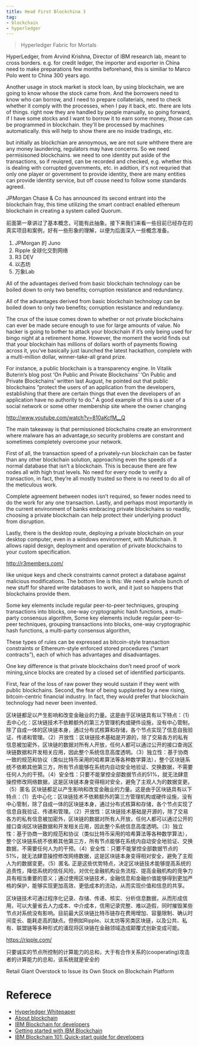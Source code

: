 ```yaml
---
title: Head First Blockchina 3
tag:
- blockchain
- hyperledger
---
```



> Hyperledger Fabric for Mortals


HyperLedger, from Arvind Krishna, Director of IBM research lab, meant to cross borders. e.g. for credit ledger, the importer and exporter in China need to make preparations few months beforehand, this is similiar to Marco Polo went to China 300 years ago.

Another usage in stock market is stock loan, by using blockchain, we are going to know whose the stock came from. And the borrowers need to know who can borrow, and I need to prepare collaterials, need to check whether it comply with the processes, when I pay it back, etc. there are lots of things. right now they are handled by people manually, so going forward, if I have some stocks and I want to borrow it to earn some money, those can be programmed in blockchain. they'll be processed by machines automatically.  this will help to show there are no inside tradings, etc. 

but initially as blockchian are annoymous, we are not sure whthere there are any money laundering, regulators may have concerns. So we need permisisoned blockchains. we need to one identity put aside of the transactions, so if reuiqred, can be recorded and checked, e.g. whether this is dealing with corrupted governments, etc. in addtion, it's not requried that only one player or government to provide identity, there are many entities can provide identity service, but off couse need to follow some standards agreed.

JPMorgan Chase & Co has announced its second entrant into the blockchain fray, this time utilizing the smart contract enabled ethereum blockchain in creating a system called Quorum.

前面第一章讲过了基本概念，可能有此抽象。接下来我们来看一些目前已经存在的真实项目和案例，好有一些形象的理解，以便为后面深入一些概念准备。

1. JPMorgan 的 Juno
2. Ripple 全球化交割网络
3. R3 DEV
4. 以态坊
5. 万象Lab


All of the advantages derived from basic blockchain technology can be boiled down to only two benefits; corruption resistance and redundancy.

All of the advantages derived from basic blockchain technology can be boiled down to only two benefits; corruption resistance and redundancy.

The crux of the issue comes down to whether or not private blockchains can ever be made secure enough to use for large amounts of value. No hacker is going to bother to attack your blockchain if it’s only being used for bingo night at a retirement home. However, the moment the world finds out that your blockchain has millions of dollars worth of payments flowing across it, you’ve basically just launched the latest hackathon, complete with a multi-million dollar, winner-take-all grand prize.

For instance, a public blockchain is a transparency engine. In Vitalik Buterin’s blog post ‘On Public and Private Blockchains’ ‘On Public and Private Blockchains’ written last August, he pointed out that public blockchains “protect the users of an application from the developers, establishing that there are certain things that even the developers of an application have no authority to do.” A good example of this is a user of a social network or some other membership site where the owner changing 

http://www.youtube.com/watch?v=810aKcfM__Q

The main takeaway is that permissioned blockchains create an environment where malware has an advantage,so security problems are constant and sometimes completely overcome your network.

First of all, the transaction speed of a privately-run blockchain can be faster than any other blockchain solution, approaching even the speeds of a normal database that isn’t a blockchain. This is because there are few nodes all with high trust levels. No need for every node to verify a transaction, in fact, they’re all mostly trusted so there is no need to do all of the meticulous work.

Complete agreement between nodes isn’t required, so fewer nodes need to do the work for any one transaction. Lastly, and perhaps most importantly in the current environment of banks embracing private blockchains so readily, choosing a private blockchain can help protect their underlying product from disruption.

Lastly, there is the desktop route, deploying a private blockchain on your desktop computer, even in a windows environment, with Multichain. It allows rapid design, deployment and operation of private blockchains to your custom specification.


http://r3members.com/

like unique keys and check constraints cannot protect a database against malicious modifications. The bottom line is this:
We need a whole bunch of new stuff for shared write databases to work, and it just so happens that blockchains provide them.


Some key elements include regular peer-to-peer techniques, grouping transactions into blocks, one-way cryptographic hash functions, a multi-party consensus algorithm, Some key elements include regular peer-to-peer techniques, grouping transactions into blocks, one-way cryptographic hash functions, a multi-party consensus algorithm,

These types of rules can be expressed as bitcoin-style transaction constraints or Ethereum-style enforced stored procedures (“smart contracts”), each of which has advantages and disadvantages.

One key difference is that private blockchains don’t need proof of work mining,since blocks are created by a closed set of identified participants.

First, fear of the loss of raw power they would sustain if they went with public blockchains. Second, the fear of being supplanted by a new rising, bitcoin-centric financial industry. In fact, they would prefer that blockchain technology had never been invented.	

区块链都足以产生影响和改变金融业的力量。这是由于区块链具有以下特点：（1）去中心化：区块链技术不依赖额外的第三方管理机构或硬件设施，没有中心管制，除了自成一体的区块链本身，通过分布式核算和存储，各个节点实现了信息自我验证、传递和管理。（2）开放性：区块链技术基础是开源的，除了交易各方的私有信息被加密外，区块链的数据对所有人开放，任何人都可以通过公开的接口查询区块链数据和开发相关应用，因此整个系统信息高度透明。（3）独立性：基于协商一致的规范和协议（类似比特币采用的哈希算法等各种数学算法），整个区块链系统不依赖其他第三方，所有节点能够在系统内自动安全地验证、交换数据，不需要任何人为的干预。（4）安全性：只要不能掌控全部数据节点的51%，就无法肆意操控修改网络数据，这是区块链本身变得相对安全，避免了主观人为的数据变更。（5）匿名 区块链都足以产生影响和改变金融业的力量。这是由于区块链具有以下特点：（1）去中心化：区块链技术不依赖额外的第三方管理机构或硬件设施，没有中心管制，除了自成一体的区块链本身，通过分布式核算和存储，各个节点实现了信息自我验证、传递和管理。（2）开放性：区块链技术基础是开源的，除了交易各方的私有信息被加密外，区块链的数据对所有人开放，任何人都可以通过公开的接口查询区块链数据和开发相关应用，因此整个系统信息高度透明。（3）独立性：基于协商一致的规范和协议（类似比特币采用的哈希算法等各种数学算法），整个区块链系统不依赖其他第三方，所有节点能够在系统内自动安全地验证、交换数据，不需要任何人为的干预。（4）安全性：只要不能掌控全部数据节点的51%，就无法肆意操控修改网络数据，这是区块链本身变得相对安全，避免了主观人为的数据变更。（5）匿名.  正是这些优势特点，决定区块链技术能够提高系统的追责性，降低系统的信任风险，对优化金融机构业务流程、提高金融机构的竞争力具有相当重要的意义；通过使用区块链技术，金融信息和金融价值能够得到更加严格的保护，能够实现更加高效、更低成本的流动，从而实现价值和信息的共享。

区块链技术可通过程序化记录、存储、传递、核实、分析信息数据，从而形成信用，可以大量省去人力成本、中介成本，信用记录完整、难以造假，同时摧毁某些节点对系统没有影响。目前最大区块链比特币链存在费用增加、容量限制、确认时间变长、能耗走高的缺点。但例如Ripple、以太坊等另类区块链，以及公共、私有、联盟链等多种形式的涌现将区块链在金融领域造成颠覆式创新变成可能。


https://ripple.com/


只要诚实的节点所控制的计算能力的总和，大于有合作关系的(cooperating)攻击者的计算能力的总和，该系统就是安全的


Retail Giant Overstock to Issue its Own Stock on Blockchain Platform    

# Referece
- [Hyperledger Whitepaper](https://docs.google.com/document/d/1Z4M_qwILLRehPbVRUsJ3OF8Iir-gqS-ZYe7W-LE9gnE/pub?cm_mc_uid=46896667284114692531747&cm_mc_sid_50200000=1477673527)
- [About blockchain](https://console.ng.bluemix.net/docs/services/blockchain/ibmblockchain_overview.html)
- [IBM Blockchain for developers](https://developer.ibm.com/courses/all-courses/blockchain-for-developers/)
- [Getting started with IBM Blockchain](https://console.ng.bluemix.net/docs/services/blockchain/index.html)
- [IBM Blockchain 101: Quick-start guide for developers](https://www.ibm.com/developerworks/cloud/library/cl-ibm-blockchain-101-quick-start-guide-for-developers-bluemix-trs/index.html)

